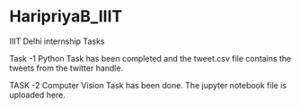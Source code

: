 # HaripriyaB_IIIT
IIIT Delhi internship Tasks

Task -1
Python Task has been completed and the tweet.csv file contains the tweets from the twitter handle.

TASK -2
Computer Vision Task has been done. The jupyter notebook file is uploaded here.

